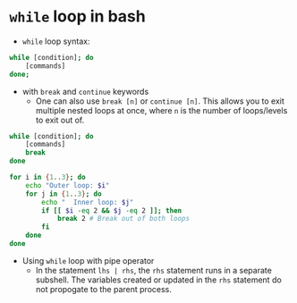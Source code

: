 # `while` loop in bash

- `while` loop syntax:

```bash
while [condition]; do
    [commands]
done;
```

- with `break` and `continue` keywords
  - One can also use `break [n]` or `continue [n]`. This allows you to exit multiple nested loops at once, where `n` is the number of loops/levels to exit out of.

```bash
while [condition]; do
    [commands]
    break
done
```

```bash
for i in {1..3}; do
	echo "Outer loop: $i"
	for j in {1..3}; do
		echo "  Inner loop: $j"
		if [[ $i -eq 2 && $j -eq 2 ]]; then
			break 2 # Break out of both loops
		fi
	done
done
```

- Using `while` loop with pipe operator
  - In the statement `lhs | rhs`, the `rhs` statement runs in a separate subshell. The variables created or updated in the `rhs` statement do not propogate to the parent process.
